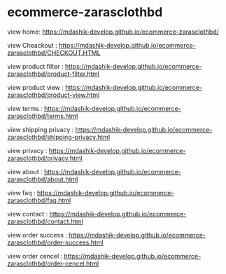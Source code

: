 # ecommerce-zarasclothbd

view home: https://mdashik-develop.github.io/ecommerce-zarasclothbd/

view Cheackout : https://mdashik-develop.github.io/ecommerce-zarasclothbd/CHECKOUT.HTML

view product filter : https://mdashik-develop.github.io/ecommerce-zarasclothbd/product-filter.html

view product view : https://mdashik-develop.github.io/ecommerce-zarasclothbd/product-view.html

view terms : https://mdashik-develop.github.io/ecommerce-zarasclothbd/terms.html

view shipping privacy : https://mdashik-develop.github.io/ecommerce-zarasclothbd/shipping-privacy.html

view privacy : https://mdashik-develop.github.io/ecommerce-zarasclothbd/privacy.html

view about : https://mdashik-develop.github.io/ecommerce-zarasclothbd/about.html

view faq : https://mdashik-develop.github.io/ecommerce-zarasclothbd/faq.html

view contact : https://mdashik-develop.github.io/ecommerce-zarasclothbd/contact.html

view order success : https://mdashik-develop.github.io/ecommerce-zarasclothbd/order-success.html

view order cencel : https://mdashik-develop.github.io/ecommerce-zarasclothbd/order-cencel.html
